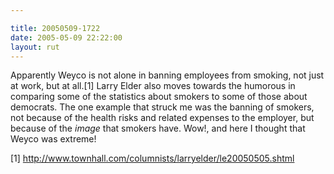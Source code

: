 ```yaml
---

title: 20050509-1722
date: 2005-05-09 22:22:00
layout: rut
---
```


<p>Apparently Weyco is not alone in banning employees from smoking,
not just at work, but at all.[1] Larry Elder also moves towards the
humorous in comparing some of the statistics about smokers to some
of those about democrats.  The one example that struck me was the
banning of smokers, not because of the health risks and related
expenses to the employer, but because of the <em>image</em> that
smokers have.  Wow!, and here I thought that Weyco was extreme!</p>

[1] http://www.townhall.com/columnists/larryelder/le20050505.shtml

